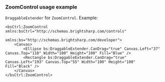 ### ZoomControl usage example

`DraggableExtender` for `ZoomControl`. Example:
```xaml
<bsCtrl:ZoomControl xmlns:bsCtrl="http://schemas.brightsharp.com/controls"
                    xmlns:bs="http://schemas.brightsharp.com/developer">
    <Canvas>
        <Ellipse bs:DraggableExtender.CanDrag="true" Canvas.Left="37" Canvas.Top="110" Width="100" Height="100" Fill="Blue" />
        <Rectangle bs:DraggableExtender.CanDrag="true" Canvas.Left="193" Canvas.Top="55" Width="100" Height="100" Fill="Black" />
    </Canvas>
</bsCtrl:ZoomControl>
```